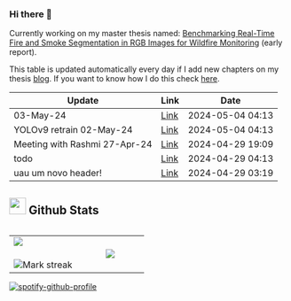 ### Hi there 👋
Currently working on my master thesis named: [Benchmarking Real-Time Fire and Smoke Segmentation in RGB Images for Wildfire Monitoring](https://drive.google.com/file/d/1xqfWndVBDkPvf8w85ANuCTG5_Ddi0RqK/view?usp=sharing) (early report).

This table is updated automatically every day if I add new chapters on my thesis [blog](https://bit.ly/tese_lima). If you want to know how I do this check [here](https://github.com/hslima00/hslima00).

<!-- recent_updates starts -->


| Update | Link | Date |
| ------ | ---- | ---- |
| 03-May-24 | [Link](https://hslima00.github.io/Tese_md/2_reunioes/#03-may-24) | 2024-05-04 04:13 |
| YOLOv9 retrain 02-May-24 | [Link](https://hslima00.github.io/Tese_md/8_yolov9/#yolov9-retrain-02-may-24) | 2024-05-04 04:13 |
| Meeting with Rashmi 27-Apr-24 | [Link](https://hslima00.github.io/Tese_md/2_reunioes/#meeting-with-rashmi-27-apr-24) | 2024-04-29 19:09 |
| todo | [Link](https://hslima00.github.io/Tese_md/2_reunioes/#todo) | 2024-04-29 04:13 |
| uau um novo header! | [Link](https://hslima00.github.io/Tese_md/2_reunioes/#uau-um-novo-header!) | 2024-04-29 03:19 |

<!-- recent_updates ends -->

## <picture> <img src = "https://github.com/7oSkaaa/7oSkaaa/blob/main/Images/Statistics.gif?raw=true" width = 30px>  </picture> Github Stats

<!--- stats & Trophy (start) -->

<p align="left">
  <!--- stats (start) -->
<table align="left">
<tr border="none">
<td width="50%" align="center">
  <img  align="left"  src="https://github-readme-stats.vercel.app/api?username=hslima00&theme=dark&show_icons=true&count_private=true" />
  <br></br>
  <img  title="🔥 Get streak stats for your profile at git.io/streak-stats" alt="Mark streak" src="https://github-readme-streak-stats.herokuapp.com/?user=hslima00&theme=dark&hide_border=false" /> 
</td>


<td width="50%" align="center">

  <img  align="center"  src="https://github-readme-stats.anuraghazra1.vercel.app/api/top-langs/?username=hslima00&theme=dark&hide_border=false&no-bg=true&no-frame=true&hide=jupyter%20notebook&langs_count=7"/>

  </td>
</tr>
</table>
<!--- stats (end) -->
            
[![spotify-github-profile](https://spotify-github-profile.vercel.app/api/view?uid=lima002&cover_image=true&theme=novatorem&show_offline=false&background_color=121212&interchange=false&bar_color=53b14f&bar_color_cover=true)](https://github.com/kittinan/spotify-github-profile)
</p>
    </div>
</div>


